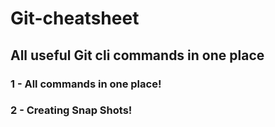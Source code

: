 # Git-cheatsheet
## All useful Git cli commands in one place
### 1 - All commands in one place!
### 2 - Creating Snap Shots!
